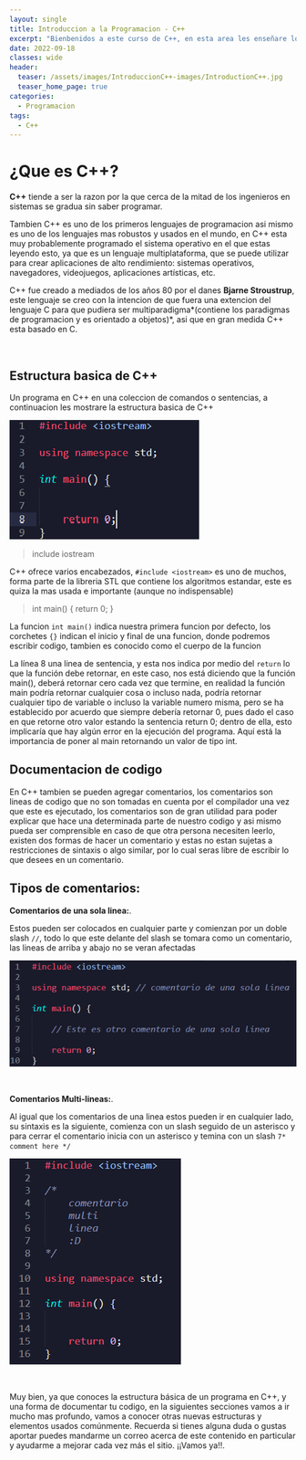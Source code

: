 ```yaml
---
layout: single
title: Introduccion a la Programacion - C++
excerpt: "Bienbenidos a este curso de C++, en esta area les enseñare lo basico, donde programaremos nuestra primera linea de codigo, veremos la estrucutra por defecto y que hace cada parte parte."
date: 2022-09-18
classes: wide
header:
  teaser: /assets/images/IntroduccionC++-images/IntroductionC++.jpg
  teaser_home_page: true
categories:
  - Programacion
tags:  
  - C++
---
```



# ¿Que es C++?

**C++** tiende a ser la razon por la que cerca de la mitad de los ingenieros en sistemas se gradua sin saber programar.

Tambien C++ es uno de los primeros lenguajes de programacion asi mismo es uno de los lenguajes mas robustos y usados en el mundo, en C++ esta muy probablemente programado el sistema operativo en el que estas leyendo esto, ya que es un lenguaje multiplataforma, que se puede utilizar para crear aplicaciones de alto rendimiento: sistemas operativos, navegadores, videojuegos, aplicaciones artísticas, etc.

C++ fue creado a mediados de los años 80 por el danes **Bjarne Stroustrup**, este lenguaje se creo con la intencion de que fuera una extencion del lenguaje C para que pudiera ser multiparadigma*(contiene los paradigmas de programacion y es orientado a objetos)*, asi que en gran medida C++ esta basado en C.

<br>

## Estructura basica de C++

Un programa en C++ en una coleccion de comandos o sentencias, a continuacion les mostrare la estructura basica de C++

![Struc Basic](/assets/images/IntroduccionC++-images/StrucBasic.png)

> include iostream

C++ ofrece varios encabezados, `#include <iostream>` es uno de muchos, forma parte de la libreria STL que contiene los algoritmos estandar, este es quiza la mas usada e importante (aunque no indispensable)

> int main() { return 0; }

La funcion `int main()` indica nuestra primera funcion por defecto, los corchetes `{}` indican el inicio y final de una funcion, donde podremos escribir codigo, tambien es conocido como el cuerpo de la funcion

La línea 8 una linea de sentencia, y esta nos indica por medio del `return` lo que la función debe retornar, en este caso, nos está diciendo que la función main(), deberá retornar cero cada vez que termine, en realidad la función main podría retornar cualquier cosa o incluso nada, podría retornar cualquier tipo de variable o incluso la variable numero misma, pero se ha establecido por acuerdo que siempre debería retornar 0, pues dado el caso en que retorne otro valor estando la sentencia return 0; dentro de ella, esto implicaría que hay algún error en la ejecución del programa. Aquí está la importancia de poner al main retornando un valor de tipo int.


## Documentacion de codigo

En C++ tambien se pueden agregar comentarios, los comentarios son lineas de codigo que no son tomadas en cuenta por el compilador una vez que este es ejecutado, los comentarios son de gran utilidad para poder explicar que hace una determinada parte de nuestro codigo y asi mismo pueda ser comprensible en caso de que otra persona necesiten leerlo, existen dos formas de hacer un comentario y estas no estan sujetas a restricciones de sintaxis o algo similar, por lo cual seras libre de escribir lo que desees en un comentario.


## Tipos de comentarios:


**Comentarios de una sola linea:**.

Estos pueden ser colocados en cualquier parte y comienzan por un doble slash `//`, todo lo que este delante del slash se tomara como un comentario, las lineas de arriba y abajo no se veran afectadas

![Commetn C++](/assets/images/IntroduccionC++-images/comentarioUnalinea.png)

<br>


**Comentarios Multi-lineas:**. 

Al igual que los comentarios de una linea estos pueden ir en cualquier lado, su sintaxis es la siguiente, comienza con un slash seguido de un asterisco y para cerrar el comentario inicia con un asterisco y temina con un slash `7* comment here */`

![Comment C++](/assets/images/IntroduccionC++-images/comentarioMulti.png)

<br>

Muy bien, ya que conoces la estructura básica de un programa en C++, y una forma de documentar tu codigo, en la siguientes secciones vamos a ir mucho mas profundo, vamos a conocer otras nuevas estructuras y elementos usados comúnmente. Recuerda si tienes alguna duda o gustas aportar puedes mandarme un correo acerca de este contenido en particular y ayudarme a mejorar cada vez más el sitio. ¡¡Vamos ya!!.
